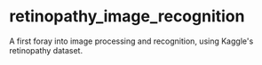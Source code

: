 # retinopathy_image_recognition
A first foray into image processing and recognition, using Kaggle's retinopathy dataset. 
